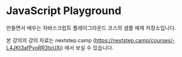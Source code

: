 # JavaScript Playground

만들면서 배우는 자바스크립트 플레이그라운드 코스의 
샘플 예제 저장소입니다.

본 강의의 강의 자료는 nextstep.camp
 (https://nextstep.camp/courses/-L4JKt3afPvoRR3txUXj) 에서 보실 수 있습니다.

